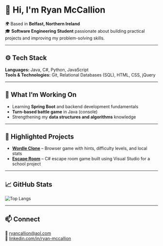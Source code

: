 # 👋 Hi, I'm Ryan McCallion  

🌍 Based in **Belfast, Northern Ireland**  
🎓 **Software Engineering Student** passionate about building practical projects and improving my problem-solving skills.  

---

## ⚙️ Tech Stack  

**Languages:** Java, C#, Python, JavaScript  
**Tools & Technologies:** Git, Relational Databases (SQL), HTML, CSS, jQuery  

---

## 🧠 What I’m Working On  

- Learning **Spring Boot** and backend development fundamentals
- **Turn-based battle game** in Java (console)
- Strengthening my **data structures and algorithms** knowledge   

---

## 📂 Highlighted Projects  

- **[Wordle Clone](https://github.com/ryanmccallion/Wordle_Clone)** – Browser game with hints, difficulty levels, and local stats  
- **[Escape Room](https://github.com/ryanmccallion/C#_Escape-Room)** – C# escape room game built using Visual Studio for a school project

---

## 📈 GitHub Stats  

![Top Langs](https://github-readme-stats.vercel.app/api/top-langs/?username=Ryanmcc28&layout=compact&theme=tokyonight&hide_border=true)

---

## 📫 Connect  

📧 [ryancallion@aol.com](mailto:ryancallion@aol.com)  
💼 [linkedin.com/in/ryan-mccallion](https://linkedin.com/in/ryan-mccallion)
